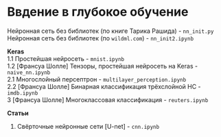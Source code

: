 # Ввдение в глубокое обучение

Нейронная сеть без библиотек (по книге Тарика Рашида) - `nn_init.py`       
Нейронная сеть без библиотек (по `wildml.com`) - `nn_init2.ipynb`     

**Keras**    
1.1 Простейшая нейросеть - `mnist.ipynb`    
1.2 [Франсуа Шолле] Тензоры, простейшая нейросеть на Keras - `naive_nn.ipynb`    
2.1 Многослойный персептрон - `multilayer_perception.ipynb`    
2.2 [Франсуа Шолле] Бинарная классификация трёхслойной НС - `imdb.ipynb`   
3 [Франсуа Шолле] Многоклассовая классификация - `reuters.ipynb`   


**Статьи**       
1. Свёрточные нейронные сети [U-net] - `cnn.ipynb`
